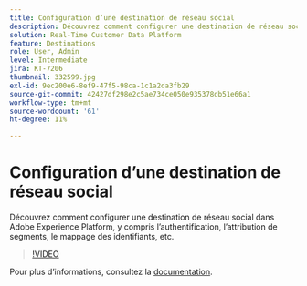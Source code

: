 ```yaml
---
title: Configuration d’une destination de réseau social
description: Découvrez comment configurer une destination de réseau social dans Adobe Experience Platform, y compris l’authentification, l’attribution de segments, le mappage des identifiants, etc.
solution: Real-Time Customer Data Platform
feature: Destinations
role: User, Admin
level: Intermediate
jira: KT-7206
thumbnail: 332599.jpg
exl-id: 9ec200e6-8ef9-47f5-98ca-1c1a2da3fb29
source-git-commit: 42427df298e2c5ae734ce050e935378db51e66a1
workflow-type: tm+mt
source-wordcount: '61'
ht-degree: 11%

---
```


# Configuration d’une destination de réseau social

Découvrez comment configurer une destination de réseau social dans Adobe Experience Platform, y compris l’authentification, l’attribution de segments, le mappage des identifiants, etc.

>[!VIDEO](https://video.tv.adobe.com/v/332599/?quality=12&learn=on)

Pour plus dʼinformations, consultez la [documentation](https://experienceleague.adobe.com/docs/experience-platform/destinations/catalog/social/overview.html).

